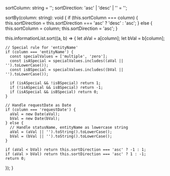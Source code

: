 sortColumn: string = '';
sortDirection: 'asc' | 'desc' | '' = '';

sortBy(column: string): void {
  if (this.sortColumn === column) {
    this.sortDirection = this.sortDirection === 'asc' ? 'desc' : 'asc';
  } else {
    this.sortColumn = column;
    this.sortDirection = 'asc';
  }

  this.informationList.sort((a, b) => {
    let aVal = a[column];
    let bVal = b[column];

    // Special rule for 'entityName'
    if (column === 'entityName') {
      const specialValues = ['multiple', 'zero'];
      const isASpecial = specialValues.includes((aVal || '').toLowerCase());
      const isBSpecial = specialValues.includes((bVal || '').toLowerCase());

      if (isASpecial && !isBSpecial) return 1;
      if (!isASpecial && isBSpecial) return -1;
      if (isASpecial && isBSpecial) return 0;
    }

    // Handle requestDate as Date
    if (column === 'requestDate') {
      aVal = new Date(aVal);
      bVal = new Date(bVal);
    } else {
      // Handle statusName, entityName as lowercase string
      aVal = (aVal || '').toString().toLowerCase();
      bVal = (bVal || '').toString().toLowerCase();
    }

    if (aVal < bVal) return this.sortDirection === 'asc' ? -1 : 1;
    if (aVal > bVal) return this.sortDirection === 'asc' ? 1 : -1;
    return 0;
  });
}
